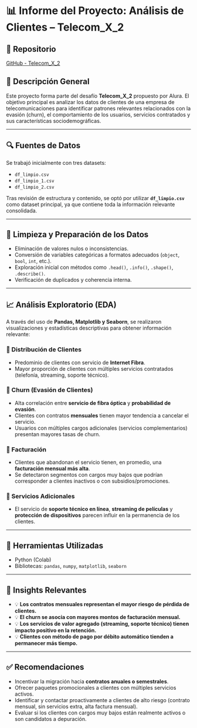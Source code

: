 # 📊 Informe del Proyecto: Análisis de Clientes – Telecom_X_2

## 📁 Repositorio
[GitHub - Telecom_X_2](https://github.com/Brianbrowncoopman/telecom_X_2)

## 🧩 Descripción General

Este proyecto forma parte del desafío **Telecom_X_2** propuesto por Alura. El objetivo principal es analizar los datos de clientes de una empresa de telecomunicaciones para identificar patrones relevantes relacionados con la evasión (churn), el comportamiento de los usuarios, servicios contratados y sus características sociodemográficas.

---

## 🔍 Fuentes de Datos

Se trabajó inicialmente con tres datasets:

- `df_limpio.csv`
- `df_limpio_1.csv`
- `df_limpio_2.csv`

Tras revisión de estructura y contenido, se optó por utilizar **`df_limpio.csv`** como dataset principal, ya que contiene toda la información relevante consolidada.

---

## 🧼 Limpieza y Preparación de los Datos

- Eliminación de valores nulos o inconsistencias.
- Conversión de variables categóricas a formatos adecuados (`object`, `bool`, `int`, etc.).
- Exploración inicial con métodos como `.head()`, `.info()`, `.shape()`, `.describe()`.
- Verificación de duplicados y coherencia interna.

---

## 📈 Análisis Exploratorio (EDA)

A través del uso de **Pandas, Matplotlib y Seaborn**, se realizaron visualizaciones y estadísticas descriptivas para obtener información relevante:

### 🔹 Distribución de Clientes

- Predominio de clientes con servicio de **Internet Fibra**.
- Mayor proporción de clientes con múltiples servicios contratados (telefonía, streaming, soporte técnico).

### 🔹 Churn (Evasión de Clientes)

- Alta correlación entre **servicio de fibra óptica** y **probabilidad de evasión**.
- Clientes con contratos **mensuales** tienen mayor tendencia a cancelar el servicio.
- Usuarios con múltiples cargos adicionales (servicios complementarios) presentan mayores tasas de churn.

### 🔹 Facturación

- Clientes que abandonan el servicio tienen, en promedio, una **facturación mensual más alta**.
- Se detectaron segmentos con cargos muy bajos que podrían corresponder a clientes inactivos o con subsidios/promociones.

### 🔹 Servicios Adicionales

- El servicio de **soporte técnico en línea**, **streaming de películas** y **protección de dispositivos** parecen influir en la permanencia de los clientes.

---

## 🔧 Herramientas Utilizadas

- Python (Colab)
- Bibliotecas: `pandas`, `numpy`, `matplotlib`, `seaborn`

---

## 📌 Insights Relevantes

- 💡 **Los contratos mensuales representan el mayor riesgo de pérdida de clientes.**
- 💡 **El churn se asocia con mayores montos de facturación mensual.**
- 💡 **Los servicios de valor agregado (streaming, soporte técnico) tienen impacto positivo en la retención.**
- 💡 **Clientes con método de pago por débito automático tienden a permanecer más tiempo.**

---

## ✅ Recomendaciones

- Incentivar la migración hacia **contratos anuales o semestrales**.
- Ofrecer paquetes promocionales a clientes con múltiples servicios activos.
- Identificar y contactar proactivamente a clientes de alto riesgo (contrato mensual, sin servicios extra, alta factura mensual).
- Evaluar si los clientes con cargos muy bajos están realmente activos o son candidatos a depuración.



